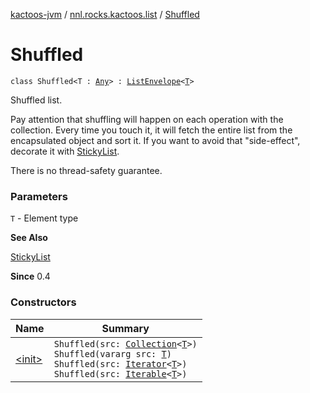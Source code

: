 [kactoos-jvm](../../index.md) / [nnl.rocks.kactoos.list](../index.md) / [Shuffled](./index.md)

# Shuffled

`class Shuffled<T : `[`Any`](https://kotlinlang.org/api/latest/jvm/stdlib/kotlin/-any/index.html)`> : `[`ListEnvelope`](../-list-envelope/index.md)`<`[`T`](index.md#T)`>`

Shuffled list.

Pay attention that shuffling will happen on each operation
with the collection. Every time you touch it, it will fetch the
entire list from the encapsulated object and sort it. If you
want to avoid that "side-effect", decorate it with
[StickyList](../-sticky-list/index.md).

There is no thread-safety guarantee.

### Parameters

`T` - Element type

**See Also**

[StickyList](../-sticky-list/index.md)

**Since**
0.4

### Constructors

| Name | Summary |
|---|---|
| [&lt;init&gt;](-init-.md) | `Shuffled(src: `[`Collection`](https://kotlinlang.org/api/latest/jvm/stdlib/kotlin.collections/-collection/index.html)`<`[`T`](index.md#T)`>)`<br>`Shuffled(vararg src: `[`T`](index.md#T)`)`<br>`Shuffled(src: `[`Iterator`](https://kotlinlang.org/api/latest/jvm/stdlib/kotlin.collections/-iterator/index.html)`<`[`T`](index.md#T)`>)`<br>`Shuffled(src: `[`Iterable`](https://kotlinlang.org/api/latest/jvm/stdlib/kotlin.collections/-iterable/index.html)`<`[`T`](index.md#T)`>)` |
